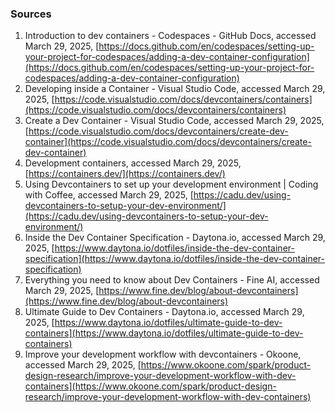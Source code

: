 ### Sources

1. Introduction to dev containers - Codespaces - GitHub Docs, accessed March 29, 2025, [https://docs.github.com/en/codespaces/setting-up-your-project-for-codespaces/adding-a-dev-container-configuration](https://docs.github.com/en/codespaces/setting-up-your-project-for-codespaces/adding-a-dev-container-configuration)
2. Developing inside a Container - Visual Studio Code, accessed March 29, 2025, [https://code.visualstudio.com/docs/devcontainers/containers](https://code.visualstudio.com/docs/devcontainers/containers)
3. Create a Dev Container - Visual Studio Code, accessed March 29, 2025, [https://code.visualstudio.com/docs/devcontainers/create-dev-container](https://code.visualstudio.com/docs/devcontainers/create-dev-container)
4. Development containers, accessed March 29, 2025, [https://containers.dev/](https://containers.dev/)
5. Using Devcontainers to set up your development environment | Coding with Coffee, accessed March 29, 2025, [https://cadu.dev/using-devcontainers-to-setup-your-dev-environment/](https://cadu.dev/using-devcontainers-to-setup-your-dev-environment/)
6. Inside the Dev Container Specification - Daytona.io, accessed March 29, 2025, [https://www.daytona.io/dotfiles/inside-the-dev-container-specification](https://www.daytona.io/dotfiles/inside-the-dev-container-specification)
7. Everything you need to know about Dev Containers - Fine AI, accessed March 29, 2025, [https://www.fine.dev/blog/about-devcontainers](https://www.fine.dev/blog/about-devcontainers)
8. Ultimate Guide to Dev Containers - Daytona.io, accessed March 29, 2025, [https://www.daytona.io/dotfiles/ultimate-guide-to-dev-containers](https://www.daytona.io/dotfiles/ultimate-guide-to-dev-containers)
9. Improve your development workflow with devcontainers - Okoone, accessed March 29, 2025, [https://www.okoone.com/spark/product-design-research/improve-your-development-workflow-with-dev-containers](https://www.okoone.com/spark/product-design-research/improve-your-development-workflow-with-dev-containers)

